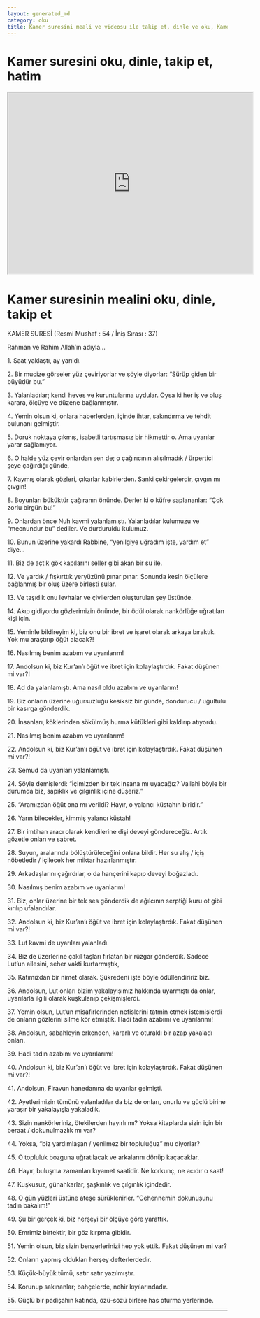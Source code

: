 ```yaml
---
layout: generated_md
category: oku
title: Kamer suresini meali ve videosu ile takip et, dinle ve oku, Kamer dinle, Kamer meali, hatim dinle, hatim yap.
---
```


<div class="container">
  <div class="row">
    <div class="col-lg-12">
      <h1>Kamer suresini oku, dinle, takip et, hatim</h1>
      <div class="div-youtube-embed">
        <iframe width="560" height="415" src="https://www.youtube.com/embed/">frameborder="0" allowfullscreen></iframe>
      </div>
    </div>
  </div>

  <div class="row">
    <div class="col-lg-12">
      <h1>Kamer suresinin mealini oku, dinle, takip et</h1>
      <div><p>KAMER SURESİ (Resmi Mushaf : 54 / İniş Sırası : 37)</p><p>Rahman ve Rahim Allah’ın adıyla…</p><p></p><p></p><p>1. Saat yaklaştı, ay yarıldı.</p><p></p><p></p><p>2. Bir mucize görseler yüz çeviriyorlar ve şöyle diyorlar: “Sürüp giden bir büyüdür bu.”</p><p></p><p></p><p>3. Yalanladılar; kendi heves ve kuruntularına uydular. Oysa ki her iş ve oluş karara, ölçüye ve düzene bağlanmıştır.</p><p></p><p></p><p>4. Yemin olsun ki, onlara haberlerden, içinde ihtar, sakındırma ve tehdit bulunanı gelmiştir.</p><p></p><p></p><p>5. Doruk noktaya çıkmış, isabetli tartışmasız bir hikmettir o. Ama uyarılar yarar sağlamıyor.</p><p></p><p></p><p>6. O halde yüz çevir onlardan sen de; o çağırıcının alışılmadık / ürpertici şeye çağırdığı günde,</p><p></p><p></p><p>7. Kaymış olarak gözleri, çıkarlar kabirlerden. Sanki çekirgelerdir, çıvgın mı çıvgın!</p><p></p><p></p><p>8. Boyunları büküktür çağıranın önünde. Derler ki o küfre saplananlar: “Çok zorlu birgün bu!”</p><p></p><p></p><p>9. Onlardan önce Nuh kavmi yalanlamıştı. Yalanladılar kulumuzu ve “mecnundur bu” dediler. Ve durduruldu kulumuz.</p><p></p><p></p><p>10. Bunun üzerine yakardı Rabbine, “yenilgiye uğradım işte, yardım et” diye…</p><p></p><p></p><p>11. Biz de açtık gök kapılarını seller gibi akan bir su ile.</p><p></p><p></p><p>12. Ve yardık / fışkırttık yeryüzünü pınar pınar. Sonunda kesin ölçülere bağlanmış bir oluş üzere birleşti sular.</p><p></p><p></p><p>13. Ve taşıdık onu levhalar ve çivilerden oluşturulan şey üstünde.</p><p></p><p></p><p>14. Akıp gidiyordu gözlerimizin önünde, bir ödül olarak nankörlüğe uğratılan kişi için.</p><p></p><p></p><p>15. Yeminle bildireyim ki, biz onu bir ibret ve işaret olarak arkaya bıraktık. Yok mu araştırıp öğüt alacak?!</p><p></p><p></p><p>16. Nasılmış benim azabım ve uyarılarım!</p><p></p><p></p><p>17. Andolsun ki, biz Kur’an’ı öğüt ve ibret için kolaylaştırdık. Fakat düşünen mi var?!</p><p></p><p></p><p>18. Ad da yalanlamıştı. Ama nasıl oldu azabım ve uyarılarım!</p><p></p><p></p><p>19. Biz onların üzerine uğursuzluğu kesiksiz bir günde, dondurucu / uğultulu bir kasırga gönderdik.</p><p></p><p></p><p>20. İnsanları, köklerinden sökülmüş hurma kütükleri gibi kaldırıp atıyordu.</p><p></p><p></p><p>21. Nasılmış benim azabım ve uyarılarım!</p><p></p><p></p><p>22. Andolsun ki, biz Kur’an’ı öğüt ve ibret için kolaylaştırdık. Fakat düşünen mi var?!</p><p></p><p></p><p>23. Semud da uyarıları yalanlamıştı.</p><p></p><p></p><p>24. Şöyle demişlerdi: “İçimizden bir tek insana mı uyacağız? Vallahi böyle bir durumda biz, sapıklık ve çılgınlık içine düşeriz.”</p><p></p><p></p><p>25. “Aramızdan öğüt ona mı verildi? Hayır, o yalancı küstahın biridir.”</p><p></p><p></p><p>26. Yarın bilecekler, kimmiş yalancı küstah!</p><p></p><p></p><p>27. Bir imtihan aracı olarak kendilerine dişi deveyi göndereceğiz. Artık gözetle onları ve sabret.</p><p></p><p></p><p>28. Suyun, aralarında bölüştürüleceğini onlara bildir. Her su alış / içiş nöbetledir / içilecek her miktar hazırlanmıştır.</p><p></p><p></p><p>29. Arkadaşlarını çağırdılar, o da hançerini kapıp deveyi boğazladı.</p><p></p><p></p><p>30. Nasılmış benim azabım ve uyarılarım!</p><p></p><p></p><p>31. Biz, onlar üzerine bir tek ses gönderdik de ağılcının serptiği kuru ot gibi kırılıp ufalandılar.</p><p></p><p></p><p>32. Andolsun ki, biz Kur’an’ı öğüt ve ibret için kolaylaştırdık. Fakat düşünen mi var?!</p><p></p><p></p><p>33. Lut kavmi de uyarıları yalanladı.</p><p></p><p></p><p>34. Biz de üzerlerine çakıl taşları fırlatan bir rüzgar gönderdik. Sadece Lut’un ailesini, seher vakti kurtarmıştık,</p><p></p><p></p><p>35. Katımızdan bir nimet olarak. Şükredeni işte böyle ödüllendiririz biz.</p><p></p><p></p><p>36. Andolsun, Lut onları bizim yakalayışımız hakkında uyarmıştı da onlar, uyarılarla ilgili olarak kuşkulanıp çekişmişlerdi.</p><p></p><p></p><p>37. Yemin olsun, Lut’un misafirlerinden nefislerini tatmin etmek istemişlerdi de onların gözlerini silme kör etmiştik. Hadi tadın azabımı ve uyarılarımı!</p><p></p><p></p><p>38. Andolsun, sabahleyin erkenden, kararlı ve oturaklı bir azap yakaladı onları.</p><p></p><p></p><p>39. Hadi tadın azabımı ve uyarılarımı!</p><p></p><p></p><p>40. Andolsun ki, biz Kur’an’ı öğüt ve ibret için kolaylaştırdık. Fakat düşünen mi var?!</p><p></p><p></p><p>41. Andolsun, Firavun hanedanına da uyarılar gelmişti.</p><p></p><p></p><p>42. Ayetlerimizin tümünü yalanladılar da biz de onları, onurlu ve güçlü birine yaraşır bir yakalayışla yakaladık.</p><p></p><p></p><p>43. Sizin nankörleriniz, ötekilerden hayırlı mı? Yoksa kitaplarda sizin için bir beraat / dokunulmazlık mı var?</p><p></p><p></p><p>44. Yoksa, “biz yardımlaşan / yenilmez bir topluluğuz” mu diyorlar?</p><p></p><p></p><p>45. O topluluk bozguna uğratılacak ve arkalarını dönüp kaçacaklar.</p><p></p><p></p><p>46. Hayır, buluşma zamanları kıyamet saatidir. Ne korkunç, ne acıdır o saat!</p><p></p><p></p><p>47. Kuşkusuz, günahkarlar, şaşkınlık ve çılgınlık içindedir.</p><p></p><p></p><p>48. O gün yüzleri üstüne ateşe sürüklenirler. “Cehennemin dokunuşunu tadın bakalım!”</p><p></p><p></p><p>49. Şu bir gerçek ki, biz herşeyi bir ölçüye göre yarattık.</p><p></p><p></p><p>50. Emrimiz birtektir, bir göz kırpma gibidir.</p><p></p><p></p><p>51. Yemin olsun, biz sizin benzerlerinizi hep yok ettik. Fakat düşünen mi var?</p><p></p><p></p><p>52. Onların yapmış oldukları herşey defterlerdedir.</p><p></p><p></p><p>53. Küçük-büyük tümü, satır satır yazılmıştır.</p><p></p><p></p><p>54. Korunup sakınanlar; bahçelerde, nehir kıyılarındadır.</p><p></p><p></p><p>55. Güçlü bir padişahın katında, özü-sözü birlere has oturma yerlerinde.</p><p></p><p></p><p></p><p></p></div>
    </div>
  </div>
</div>
<hr />
